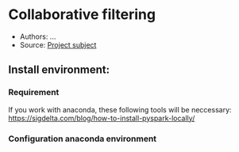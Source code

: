 # Collaborative filtering
* Authors: ...
* Source: [Project subject](project-subject.pdf)

## Install environment:
### Requirement
If you work with anaconda, these following tools will be neccessary:
https://sigdelta.com/blog/how-to-install-pyspark-locally/

### Configuration anaconda environment